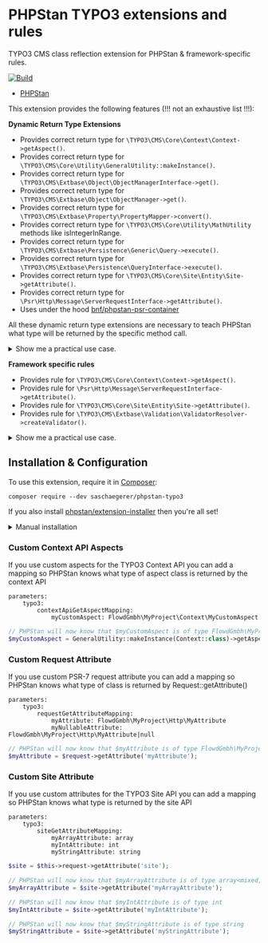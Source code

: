 # PHPStan TYPO3 extensions and rules

TYPO3 CMS class reflection extension for PHPStan &amp; framework-specific rules.

[![Build](https://github.com/sascha-egerer/phpstan-typo3/workflows/Tests/badge.svg)](https://github.com/sascha-egerer/phpstan-typo3/actions)

* [PHPStan](https://phpstan.org/)

This extension provides the following features (!!! not an exhaustive list !!!):

**Dynamic Return Type Extensions**
* Provides correct return type for `\TYPO3\CMS\Core\Context\Context->getAspect()`.
* Provides correct return type for `\TYPO3\CMS\Core\Utility\GeneralUtility::makeInstance()`.
* Provides correct return type for `\TYPO3\CMS\Extbase\Object\ObjectManagerInterface->get()`.
* Provides correct return type for `\TYPO3\CMS\Extbase\Object\ObjectManager->get()`.
* Provides correct return type for `\TYPO3\CMS\Extbase\Property\PropertyMapper->convert()`.
* Provides correct return type for `\TYPO3\CMS\Core\Utility\MathUtility` methods like isIntegerInRange.
* Provides correct return type for `\TYPO3\CMS\Extbase\Persistence\Generic\Query->execute()`.
* Provides correct return type for `\TYPO3\CMS\Extbase\Persistence\QueryInterface->execute()`.
* Provides correct return type for `\TYPO3\CMS\Core\Site\Entity\Site->getAttribute()`.
* Provides correct return type for `\Psr\Http\Message\ServerRequestInterface->getAttribute()`.
* Uses under the hood [bnf/phpstan-psr-container](https://github.com/bnf/phpstan-psr-container)

All these dynamic return type extensions are necessary to teach PHPStan what type will be returned by the specific method call.

<details>
<summary>Show me a practical use case.</summary>
For example PHPStan cannot know innately what type will be returned if you call `\TYPO3\CMS\Core\Utility\MathUtility->forceIntegerInRange(1000, 1, 10)`.
It will be an int<10>. With the help of this library PHPStan also knows what´s going up.

Imagine the following situation in your code:

```php

use TYPO3\CMS\Core\Utility\MathUtility;

$integer = MathUtility::forceIntegerInRange(100, 1, 10);

if($integer > 10) {
    throw new \UnexpectedValueException('The integer is too big')
}
```

PHPStan wil tell you that the if condition is superfluous, because the variable $integer will never be higher than 10. Right?
</details>

**Framework specific rules**
* Provides rule for `\TYPO3\CMS\Core\Context\Context->getAspect()`.
* Provides rule for `\Psr\Http\Message\ServerRequestInterface->getAttribute()`.
* Provides rule for `\TYPO3\CMS\Core\Site\Entity\Site->getAttribute()`.
* Provides rule for `\TYPO3\CMS\Extbase\Validation\ValidatorResolver->createValidator()`.

<details>
<summary>Show me a practical use case.</summary>

For example PHPStan cannot know innately that calling `ValidatorResolver->createValidator(RegularExpressionValidator::class)` is invalid, because we miss to pass the required option `regularExpression`.
With the help of this library PHPStan now complaints that we have missed to pass the required option.
So go ahead and find bugs in your code without running it.

</details>


## Installation & Configuration

To use this extension, require it in [Composer](https://getcomposer.org/):

```Shell
composer require --dev saschaegerer/phpstan-typo3
```

If you also install [phpstan/extension-installer](https://github.com/phpstan/extension-installer) then you're all set!

<details>
  <summary>Manual installation</summary>

If you don't want to use `phpstan/extension-installer`, put this into your phpstan.neon config:

```NEON
includes:
    - vendor/saschaegerer/phpstan-typo3/extension.neon
```

</details>

### Custom Context API Aspects

If you use custom aspects for the TYPO3 Context API you can add a mapping so PHPStan knows
what type of aspect class is returned by the context API

```NEON
parameters:
    typo3:
        contextApiGetAspectMapping:
            myCustomAspect: FlowdGmbh\MyProject\Context\MyCustomAspect
```

```PHP
// PHPStan will now know that $myCustomAspect is of type FlowdGmbh\MyProject\Context\MyCustomAspect
$myCustomAspect = GeneralUtility::makeInstance(Context::class)->getAspect('myCustomAspect');
```

### Custom Request Attribute

If you use custom PSR-7 request attribute you can add a mapping so PHPStan knows
what type of class is returned by Request::getAttribute()

```NEON
parameters:
    typo3:
        requestGetAttributeMapping:
            myAttribute: FlowdGmbh\MyProject\Http\MyAttribute
            myNullableAttribute: FlowdGmbh\MyProject\Http\MyAttribute|null
```

```PHP
// PHPStan will now know that $myAttribute is of type FlowdGmbh\MyProject\Http\MyAttribute
$myAttribute = $request->getAttribute('myAttribute');
```

### Custom Site Attribute

If you use custom attributes for the TYPO3 Site API you can add a mapping so PHPStan knows
what type is returned by the site API

```NEON
parameters:
    typo3:
        siteGetAttributeMapping:
            myArrayAttribute: array
            myIntAttribute: int
            myStringAttribute: string
```

```PHP
$site = $this->request->getAttribute('site');

// PHPStan will now know that $myArrayAttribute is of type array<mixed, mixed>
$myArrayAttribute = $site->getAttribute('myArrayAttribute');

// PHPStan will now know that $myIntAttribute is of type int
$myIntAttribute = $site->getAttribute('myIntAttribute');

// PHPStan will now know that $myStringAttribute is of type string
$myStringAttribute = $site->getAttribute('myStringAttribute');
```
